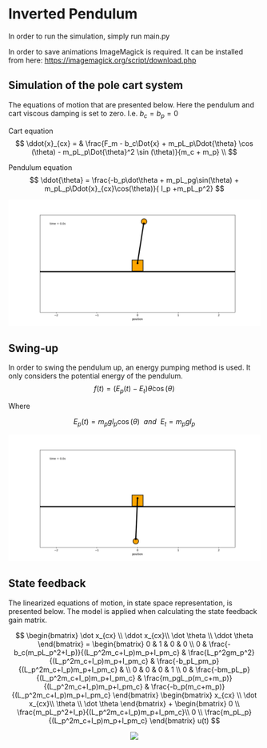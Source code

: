 # Inverted Pendulum
In order to run the simulation, simply run main.py

In order to save animations ImageMagick is required. It can be installed from here: https://imagemagick.org/script/download.php

## Simulation of the pole cart system ##
The equations of motion that are presented below. Here the pendulum and cart viscous damping is set to zero. I.e. $b_c = b_p = 0$


Cart equation
$$
    \ddot{x}_{cx} = &  \frac{F_m - b_c\Dot{x} + m_pL_p\Ddot{\theta} \cos (\theta) - m_pL_p\Dot{\theta}^2 \sin (\theta)}{m_c + m_p} \\
$$

Pendulum equation
$$
    \ddot{\theta} = \frac{-b_p\dot\theta + m_pL_pg\sin(\theta) + m_pL_p\Ddot{x}_{cx}\cos(\theta)}{ I_p +m_pL_p^2}
$$


<p align="center">
    <img src="gifs/animation.gif"/>
</p>

## Swing-up ##
In order to swing the pendulum up, an energy pumping method is used. It only considers the potential energy of the pendulum. 
$$
    f(t) = (E_p(t) - E_t)\dot\theta\cos(\theta)
$$

Where

$$
    E_p(t) = m_pgl_p\cos(\theta) ~~ and ~~ E_t = m_pgl_p
$$

<p align="center">
    <img src="gifs/energy_swingup.gif"/>
</p>

## State feedback ##
The linearized equations of motion, in state space representation, is presented below. The model is applied
when calculating the state feedback gain matrix.

$$
    \begin{bmatrix}
        \dot x_{cx} \\
        \ddot x_{cx}\\
        \dot \theta \\
        \ddot \theta
    \end{bmatrix}
     = 
    \begin{bmatrix}
        0 & 1 & 0 & 0 \\
        0 & \frac{-b_c(m_pL_p^2+I_p)}{(L_p^2m_c+I_p)m_p+I_pm_c} & \frac{L_p^2gm_p^2}{(L_p^2m_c+I_p)m_p+I_pm_c} & \frac{-b_pL_pm_p}{(L_p^2m_c+I_p)m_p+I_pm_c} & \\
        0 & 0 & 0 & 1 \\
        0 & \frac{-bm_pL_p}{(L_p^2m_c+I_p)m_p+I_pm_c} & \frac{m_pgL_p(m_c+m_p)}{(L_p^2m_c+I_p)m_p+I_pm_c} & \frac{-b_p(m_c+m_p)}{(L_p^2m_c+I_p)m_p+I_pm_c}
    \end{bmatrix}
    \begin{bmatrix}
        x_{cx} \\
        \dot x_{cx}\\
        \theta \\
        \dot \theta
    \end{bmatrix}
    + 
    \begin{bmatrix}
        0 \\
        \frac{m_pL_p^2+I_p}{(L_p^2m_c+I_p)m_p+I_pm_c}\\
        0 \\
        \frac{m_pL_p}{(L_p^2m_c+I_p)m_p+I_pm_c}
    \end{bmatrix}
    u(t)
$$

<p align="center">
    <img src="gifs/inverted_pendulum_correct.gif"/>
</p>